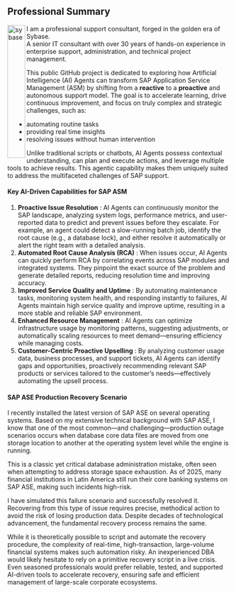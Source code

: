 ## Professional Summary
<img width="40" height="300" align="left" alt="sybase" src="https://github.com/user-attachments/assets/e5c06621-964e-47b5-b3f2-2261803ae1a9" />

I am a professional support consultant, forged in the golden era of Sybase. <br>
A senior IT consultant with over 30 years of hands-on experience in enterprise support, administration, and technical project management.


This public GitHub project is dedicated to exploring how Artificial Intelligence (AI) Agents can transform SAP Application Service Management (ASM) by shifting from a __reactive__ to a __proactive__ and autonomous support model. The goal is to accelerate learning, drive continuous improvement, and focus on truly complex and strategic challenges, such as:  
- automating routine tasks
- providing real time insights
- resolving issues without human intervention

Unlike traditional scripts or chatbots, AI Agents possess contextual understanding, can plan and execute actions, and leverage multiple tools to achieve results. This agentic capability makes them uniquely suited to address the multifaceted challenges of SAP support.

#### Key AI-Driven Capabilities for SAP ASM

1. __Proactive Issue Resolution__ : AI Agents can continuously monitor the SAP landscape, analyzing system logs, performance metrics, and user-reported data to predict and prevent issues before they escalate. For example, an agent could detect a slow-running batch job, identify the root cause (e.g., a database lock), and either resolve it automatically or alert the right team with a detailed analysis.
2. __Automated Root Cause Analysis (RCA)__ : When issues occur, AI Agents can quickly perform RCA by correlating events across SAP modules and integrated systems. They pinpoint the exact source of the problem and generate detailed reports, reducing resolution time and improving accuracy.
3. __Improved Service Quality and Uptime__ : By automating maintenance tasks, monitoring system health, and responding instantly to failures, AI Agents maintain high service quality and improve uptime, resulting in a more stable and reliable SAP environment.
4. __Enhanced Resource Management__ : AI Agents can optimize infrastructure usage by monitoring patterns, suggesting adjustments, or automatically scaling resources to meet demand—ensuring efficiency while managing costs.
5. __Customer-Centric Proactive Upselling__ : By analyzing customer usage data, business processes, and support tickets, AI Agents can identify gaps and opportunities, proactively recommending relevant SAP products or services tailored to the customer’s needs—effectively automating the upsell process.



#### SAP ASE Production Recovery Scenario

I recently installed the latest version of SAP ASE on several operating systems. Based on my extensive technical background with SAP ASE, I know that one of the most common—and challenging—production outage scenarios occurs when database core data files are moved from one storage location to another at the operating system level while the engine is running.

This is a classic yet critical database administration mistake, often seen when attempting to address storage space exhaustion. As of 2025, many financial institutions in Latin America still run their core banking systems on SAP ASE, making such incidents high-risk.

I have simulated this failure scenario and successfully resolved it. Recovering from this type of issue requires precise, methodical action to avoid the risk of losing production data. Despite decades of technological advancement, the fundamental recovery process remains the same.

While it is theoretically possible to script and automate the recovery procedure, the complexity of real-time, high-transaction, large-volume financial systems makes such automation risky. An inexperienced DBA would likely hesitate to rely on a primitive recovery script in a live crisis. Even seasoned professionals would prefer reliable, tested, and supported AI-driven tools to accelerate recovery, ensuring safe and efficient management of large-scale corporate ecosystems.


